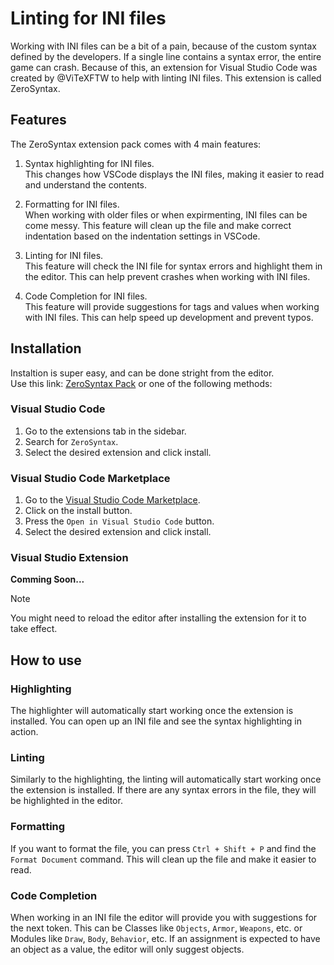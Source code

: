 # Linting for INI files

Working with INI files can be a bit of a pain, because of the custom syntax defined by the developers. If a single line contains a syntax error, the entire game can crash. Because of this, an extension for Visual Studio Code was created by @ViTeXFTW to help with linting INI files. This extension is called ZeroSyntax.

## Features
The ZeroSyntax extension pack comes with 4 main features:
1. Syntax highlighting for INI files.  
This changes how VSCode displays the INI files, making it easier to read and understand the contents.

2. Formatting for INI files.  
When working with older files or when expirmenting, INI files can be come messy. This feature will clean up the file and make correct indentation based on the indentation settings in VSCode.

3. Linting for INI files.  
This feature will check the INI file for syntax errors and highlight them in the editor. This can help prevent crashes when working with INI files.

4. Code Completion for INI files.  
This feature will provide suggestions for tags and values when working with INI files. This can help speed up development and prevent typos.

## Installation
Instaltion is super easy, and can be done stright from the editor.  
Use this link: [ZeroSyntax Pack](vscode:extension/vitexftw.zs-pack) or one of the following methods:  

### Visual Studio Code
1. Go to the extensions tab in the sidebar.
2. Search for `ZeroSyntax`.
3. Select the desired extension and click install.

### Visual Studio Code Marketplace
1. Go to the [Visual Studio Code Marketplace](https://marketplace.visualstudio.com/items?itemName=ViTeXFTW.zs-pack).
2. Click on the install button.
3. Press the `Open in Visual Studio Code` button.
4. Select the desired extension and click install.


### Visual Studio Extension

**Comming Soon...**

> [!NOTE]  
> You might need to reload the editor after installing the extension for it to take effect.

## How to use

### Highlighting
The highlighter will automatically start working once the extension is installed. You can open up an INI file and see the syntax highlighting in action.

### Linting
Similarly to the highlighting, the linting will automatically start working once the extension is installed. If there are any syntax errors in the file, they will be highlighted in the editor.

### Formatting
If you want to format the file, you can press `Ctrl + Shift + P` and find the `Format Document` command. This will clean up the file and make it easier to read.

### Code Completion
When working in an INI file the editor will provide you with suggestions for the next token. This can be Classes like `Objects`, `Armor`, `Weapons`, etc. or Modules like `Draw`, `Body`, `Behavior`, etc. If an assignment is expected to have an object as a value, the editor will only suggest objects.